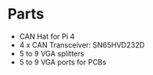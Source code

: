 # Parts
- CAN Hat for Pi 4
- 4 x CAN Transceiver: SN65HVD232D
- 5 to 9 VGA splitters
- 5 to 9 VGA ports for PCBs
